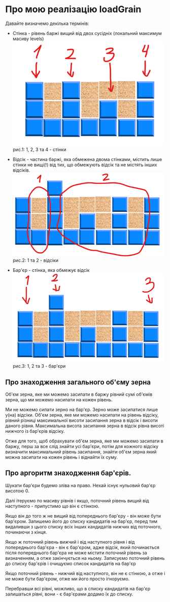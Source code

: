 <h1>Про мою реалізацію loadGrain</h1>

Давайте визначемо декілька термінів:

- Стінка - рівень баржі вищий від двох сусідніх (локальний максимум масиву levels)
![img_1.png](img_1.png)
рис.1: 1, 2, 3 та 4 - стінки


- Відсік - частина баржі, яка обмежена двома стінками, містить лише стінки не вищі(!) від тих, що обмежують відсік та не містять інших відсіків.
![img_2.png](img_2.png)
рис.2: 1 та 2 - відсіки


- Бар'єр - стінка, яка обмежує відсік
![img_3.png](img_3.png)
рис.3: 1, 2 та 3 - бар'єри


<h2>Про знаходження загального об'єму зерна</h2>


Об'єм зерна, яке ми можемо засипати в баржу рівний сумі об'ємів зерна, що ми можемо насипати на кожен рівень.

Ми не можемо сипати зерно на бар'єр. Зерно може засипатися лише у(на) відсіки. Об'єм зерна, яке ми можемо насипати на рівень відсіку, рівний різниці максимальної висоти засипання зерна в відсік і висоти даного рівня.
Максимальна висота засипання зерна в відсік рівна висоті нижчого із бар'єрів відсіку.

Отже для того, щоб обрахувати об'єм зерна, яке ми можемо засипати в баржу, перш за все слід знайти усі бар'єри, потім для кожного відсіку визначити максимальний рівень засипання, знайти об'єм зерна який можна засипати на кожен рівень і віднайти їх суму.

<h2>Про аргоритм знаходження бар'єрів.</h2>

Шукати бар'єри будемо зліва на право. Нехай існує нульовий бар'єр висотою 0. 

Далі ітеруємо по масиву рівнів і якщо, поточний рівень вищий від наступного - припустимо що він є стінкою.

Якщо він до того ж не вищий від попереднього бар'єру - він може бути бар'єром. Запишемо його до списку кандидатів на бар'єр, перед тим видаливши з цього списку всіх інших кандидатів нижчих від поточного, починаючи з кінця.

Якщо ж поточний рівень вижчий і від наступного рівня і від попереднього бар'єра - він є бар'єром, адже відсік, який починається після попереднього бар'єра не може містити поточний рівень за визначенням, а отже закінчується на ньому. Записуємо поточний рівень до списку бар'єрів і очищуємо список кандидатів на бар'єр 

Якщо поточний рівень - нижчий від наступного, він не є стінкою, а отже і не може бути бар'єром, отже ми його просто ігноруємо.

Перебравши всі рівні, можливо, що в списку кандидатів на бар'єр залишаться рівні, вони - є бар'єрами додамо їх до списку.




